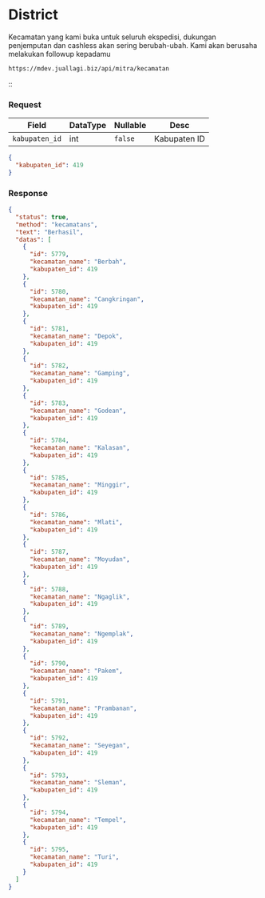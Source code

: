 # District
Kecamatan yang kami buka untuk seluruh ekspedisi, dukungan penjemputan dan cashless akan sering berubah-ubah. Kami akan berusaha melakukan followup kepadamu


```bash [POST]
https://mdev.juallagi.biz/api/mitra/kecamatan
```
::

### Request
| Field            | DataType | Nullable  | Desc         |
|------------------|----------|-----------|--------------|
| ``kabupaten_id`` | int      | ``false`` | Kabupaten ID |
```json
{
  "kabupaten_id": 419
}
```

### Response
```json
{
  "status": true,
  "method": "kecamatans",
  "text": "Berhasil",
  "datas": [
    {
      "id": 5779,
      "kecamatan_name": "Berbah",
      "kabupaten_id": 419
    },
    {
      "id": 5780,
      "kecamatan_name": "Cangkringan",
      "kabupaten_id": 419
    },
    {
      "id": 5781,
      "kecamatan_name": "Depok",
      "kabupaten_id": 419
    },
    {
      "id": 5782,
      "kecamatan_name": "Gamping",
      "kabupaten_id": 419
    },
    {
      "id": 5783,
      "kecamatan_name": "Godean",
      "kabupaten_id": 419
    },
    {
      "id": 5784,
      "kecamatan_name": "Kalasan",
      "kabupaten_id": 419
    },
    {
      "id": 5785,
      "kecamatan_name": "Minggir",
      "kabupaten_id": 419
    },
    {
      "id": 5786,
      "kecamatan_name": "Mlati",
      "kabupaten_id": 419
    },
    {
      "id": 5787,
      "kecamatan_name": "Moyudan",
      "kabupaten_id": 419
    },
    {
      "id": 5788,
      "kecamatan_name": "Ngaglik",
      "kabupaten_id": 419
    },
    {
      "id": 5789,
      "kecamatan_name": "Ngemplak",
      "kabupaten_id": 419
    },
    {
      "id": 5790,
      "kecamatan_name": "Pakem",
      "kabupaten_id": 419
    },
    {
      "id": 5791,
      "kecamatan_name": "Prambanan",
      "kabupaten_id": 419
    },
    {
      "id": 5792,
      "kecamatan_name": "Seyegan",
      "kabupaten_id": 419
    },
    {
      "id": 5793,
      "kecamatan_name": "Sleman",
      "kabupaten_id": 419
    },
    {
      "id": 5794,
      "kecamatan_name": "Tempel",
      "kabupaten_id": 419
    },
    {
      "id": 5795,
      "kecamatan_name": "Turi",
      "kabupaten_id": 419
    }
  ]
}
```
